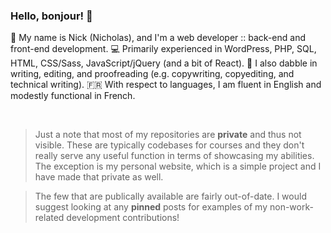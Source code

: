 ### Hello, bonjour! :wave:

:deciduous_tree: My name is Nick (Nicholas), and I'm a web developer :: back-end and front-end development.
:computer: Primarily experienced in WordPress, PHP, SQL, HTML, CSS/Sass, JavaScript/jQuery (and a bit of React).
:newspaper: I also dabble in writing, editing, and proofreading (e.g. copywriting, copyediting, and technical writing).
:fr: With respect to languages, I am fluent in English and modestly functional in French. 

<br>

> Just a note that most of my repositories are **private** and thus not visible. These are typically codebases for courses and they don't really serve any useful function in terms of showcasing my abilities. The exception is my personal website, which is a simple project and I have made that private as well.

> The few that are publically available are fairly out-of-date. I would suggest looking at any **pinned** posts for examples of my non-work-related development contributions!

<!--
**nlamo/nlamo** is a ✨ _special_ ✨ repository because its `README.md` (this file) appears on your GitHub profile.
-->
